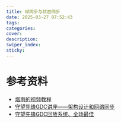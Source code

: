 ```yaml
---
title: 帧同步与状态同步
date: 2025-03-27 07:52:43
tags:
categories:
cover:
description:
swiper_index:
sticky:
---
```



# 参考资料

- [烟雨的视频教程](https://www.bilibili.com/video/BV1RR4y1V7T2?spm_id_from=333.788.videopod.sections&vd_source=83f4165825ce9df46cf4fd576ccb1102)
- [守望先锋GDC讲座——架构设计和网络同步](https://www.youtube.com/watch?v=W3aieHjyNvw&t=2886s)
- [守望先锋GDC回放系统、全场最佳](https://www.youtube.com/watch?v=W4oZq4tn57w)